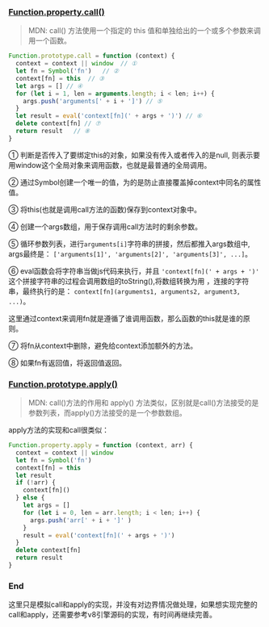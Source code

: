 
### [Function.property.call()](（https://developer.mozilla.org/zh-CN/docs/Web/JavaScript/Reference/Global_Objects/Function/call）)
>MDN: call() 方法使用一个指定的 this 值和单独给出的一个或多个参数来调用一个函数。

```js
Function.prototype.call = function (context) {
  context = context || window  // ① 
  let fn = Symbol('fn')   // ②
  context[fn] = this  // ③
  let args = [] // ④
  for (let i = 1, len = arguments.length; i < len; i++) {
    args.push('arguments[' + i + ']') // ⑤
  }
  let result = eval('context[fn](' + args + ')') // ⑥
  delete context[fn] // ⑦
  return result   // ⑧
}
```
① 判断是否传入了要绑定this的对象，如果没有传入或者传入的是null, 则表示要用window这个全局对象来调用函数，也就是最普通的全局调用。

② 通过Symbol创建一个唯一的值，为的是防止直接覆盖掉context中同名的属性值。

③ 将this(也就是调用call方法的函数)保存到context对象中。

④ 创建一个args数组，用于保存调用call方法时的剩余参数。

⑤ 循环参数列表，进行`arguments[i]`字符串的拼接，然后都推入args数组中, args最终是： `['arguments[1]', 'arguments[2]', 'arguments[3]', ...]`。

⑥ eval函数会将字符串当做js代码来执行，并且 `'context[fn](' + args + ')'` 这个拼接字符串的过程会调用数组的toString(),将数组转换为用 ，连接的字符串，最终执行的是： `context[fn](arguments1, arguments2, argument3, ...)`。

这里通过context来调用fn就是遵循了谁调用函数，那么函数的this就是谁的原则。

⑦ 将fn从context中删除，避免给context添加额外的方法。

⑧ 如果fn有返回值，将返回值返回。



### [Function.prototype.apply()](https://developer.mozilla.org/zh-CN/docs/Web/JavaScript/Reference/Global_Objects/Function/apply)
> MDN: call()方法的作用和 apply() 方法类似，区别就是call()方法接受的是参数列表，而apply()方法接受的是一个参数数组。

apply方法的实现和call很类似：
```js
Function.property.apply = function (context, arr) {
  context = context || window
  let fn = Symbol('fn')
  context[fn] = this
  let result 
  if (!arr) {
    context[fn]()
  } else {
    let args = []
    for (let i = 0, len = arr.length; i < len; i++) {
      args.push('arr[' + i + ']' )
    }
    result = eval('context[fn](' + args + ')')
  }
  delete context[fn]
  return result
}
```

### End 
这里只是模拟call和apply的实现，并没有对边界情况做处理，如果想实现完整的call和apply，还需要参考v8引擎源码的实现，有时间再继续完善。



